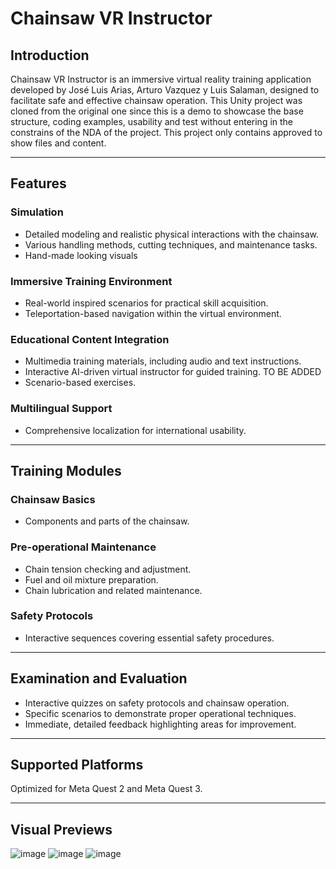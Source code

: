 # Chainsaw VR Instructor

## Introduction

Chainsaw VR Instructor is an immersive virtual reality training application developed by José Luis Arias, Arturo Vazquez y Luis Salaman, designed to facilitate safe and effective chainsaw operation. This Unity project was cloned from the original one since this is a demo to showcase the base structure, coding examples, usability and test without entering in the constrains of the NDA of the project. This project only contains approved to show files and content.

---

## Features

### Simulation

* Detailed modeling and realistic physical interactions with the chainsaw.
* Various handling methods, cutting techniques, and maintenance tasks.
* Hand-made looking visuals

### Immersive Training Environment

* Real-world inspired scenarios for practical skill acquisition.
* Teleportation-based navigation within the virtual environment.

### Educational Content Integration

* Multimedia training materials, including audio and text instructions.
* Interactive AI-driven virtual instructor for guided training. TO BE ADDED
* Scenario-based exercises.

### Multilingual Support

* Comprehensive localization for international usability.

---

## Training Modules

### Chainsaw Basics

* Components and parts of the chainsaw.

### Pre-operational Maintenance

* Chain tension checking and adjustment.
* Fuel and oil mixture preparation.
* Chain lubrication and related maintenance.

### Safety Protocols

* Interactive sequences covering essential safety procedures.

---

## Examination and Evaluation

* Interactive quizzes on safety protocols and chainsaw operation.
* Specific scenarios to demonstrate proper operational techniques.
* Immediate, detailed feedback highlighting areas for improvement.

---

## Supported Platforms

Optimized for Meta Quest 2 and Meta Quest 3.

---

## Visual Previews

![image](https://github.com/user-attachments/assets/5abbce71-46d7-4e79-b705-a3d0ba11a256)
![image](https://github.com/user-attachments/assets/fd565e19-5296-44e6-b8d4-4515ed4b274d)
![image](https://github.com/user-attachments/assets/3ae8cc3a-ee9b-4d3d-b94d-edf9369e567f)

